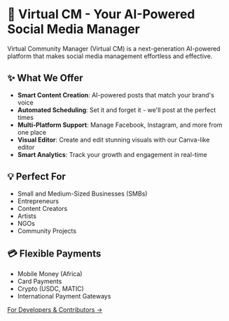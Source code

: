 # 🌟 Virtual CM - Your AI-Powered Social Media Manager

Virtual Community Manager (Virtual CM) is a next-generation AI-powered platform that makes social media management effortless and effective.

## ✨ What We Offer

- **Smart Content Creation**: AI-powered posts that match your brand's voice
- **Automated Scheduling**: Set it and forget it - we'll post at the perfect times
- **Multi-Platform Support**: Manage Facebook, Instagram, and more from one place
- **Visual Editor**: Create and edit stunning visuals with our Canva-like editor
- **Smart Analytics**: Track your growth and engagement in real-time

## 💡 Perfect For

- Small and Medium-Sized Businesses (SMBs)
- Entrepreneurs
- Content Creators
- Artists
- NGOs
- Community Projects

## 💳 Flexible Payments

- Mobile Money (Africa)
- Card Payments
- Crypto (USDC, MATIC)
- International Payment Gateways

[For Developers & Contributors →](project/virtual-cm-project-hub.md)
